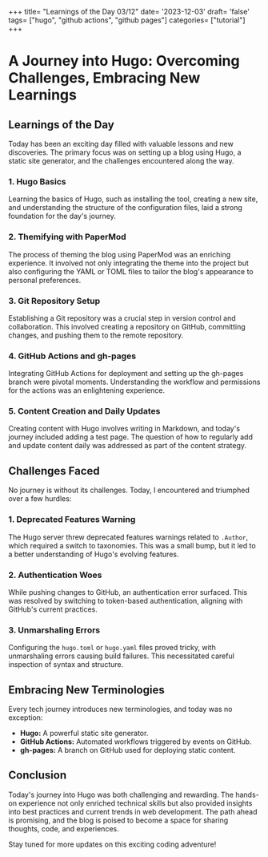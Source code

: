+++
title= "Learnings of the Day 03/12"
date= '2023-12-03'
draft= 'false'
tags= ["hugo", "github actions", "github pages"]
categories= ["tutorial"]
+++

# A Journey into Hugo: Overcoming Challenges, Embracing New Learnings

## Learnings of the Day

Today has been an exciting day filled with valuable lessons and new discoveries. The primary focus was on setting up a blog using Hugo, a static site generator, and the challenges encountered along the way.

### 1. Hugo Basics

Learning the basics of Hugo, such as installing the tool, creating a new site, and understanding the structure of the configuration files, laid a strong foundation for the day's journey.

### 2. Themifying with PaperMod

The process of theming the blog using PaperMod was an enriching experience. It involved not only integrating the theme into the project but also configuring the YAML or TOML files to tailor the blog's appearance to personal preferences.

### 3. Git Repository Setup

Establishing a Git repository was a crucial step in version control and collaboration. This involved creating a repository on GitHub, committing changes, and pushing them to the remote repository.

### 4. GitHub Actions and gh-pages

Integrating GitHub Actions for deployment and setting up the gh-pages branch were pivotal moments. Understanding the workflow and permissions for the actions was an enlightening experience.

### 5. Content Creation and Daily Updates

Creating content with Hugo involves writing in Markdown, and today's journey included adding a test page. The question of how to regularly add and update content daily was addressed as part of the content strategy.

## Challenges Faced

No journey is without its challenges. Today, I encountered and triumphed over a few hurdles:

### 1. Deprecated Features Warning

The Hugo server threw deprecated features warnings related to `.Author`, which required a switch to taxonomies. This was a small bump, but it led to a better understanding of Hugo's evolving features.

### 2. Authentication Woes

While pushing changes to GitHub, an authentication error surfaced. This was resolved by switching to token-based authentication, aligning with GitHub's current practices.

### 3. Unmarshaling Errors

Configuring the `hugo.toml` or `hugo.yaml` files proved tricky, with unmarshaling errors causing build failures. This necessitated careful inspection of syntax and structure.

## Embracing New Terminologies

Every tech journey introduces new terminologies, and today was no exception:

- **Hugo:** A powerful static site generator.
- **GitHub Actions:** Automated workflows triggered by events on GitHub.
- **gh-pages:** A branch on GitHub used for deploying static content.

## Conclusion

Today's journey into Hugo was both challenging and rewarding. The hands-on experience not only enriched technical skills but also provided insights into best practices and current trends in web development. The path ahead is promising, and the blog is poised to become a space for sharing thoughts, code, and experiences.

Stay tuned for more updates on this exciting coding adventure!
